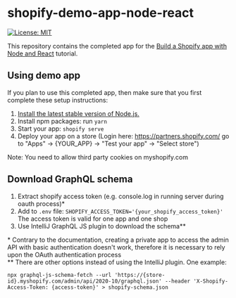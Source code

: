 # shopify-demo-app-node-react

[![License: MIT](https://img.shields.io/badge/License-MIT-green.svg)](LICENSE.md)

This repository contains the completed app for the [Build a Shopify app with Node and React](https://developers.shopify.com/tutorials/build-a-shopify-app-with-node-and-react) tutorial.

## Using demo app

If you plan to use this completed app, then make sure that you first complete these setup instructions:

1. [Install the latest stable version of Node.js.](https://developers.shopify.com/tutorials/build-a-shopify-app-with-node-and-react/set-up-your-app#install-the-latest-stable-version)
2. Install npm packages: run `yarn`
3. Start your app: `shopify serve`
4. Deploy your app on a store (Login here: https://partners.shopify.com/ go to "Apps" -> {YOUR_APP} -> "Test your app" -> "Select store")

Note: You need to allow third party cookies on myshopify.com

## Download GraphQL schema

1. Extract shopify access token (e.g. console.log in running server during oauth process)\*
2. Add to `.env` file: `SHOPIFY_ACCESS_TOKEN='{your_shopify_access_token}'`
   The access token is valid for one app and one shop
3. Use IntelliJ GraphQL JS plugin to download the schema\*\*

\* Contrary to the documentation, creating a private app to access the admin API with basic authentication doesn't work,
therefore it is necessary to rely upon the OAuth authentication process  
\*\* There are other options instead of using the IntelliJ plugin. One example:

```
npx graphql-js-schema-fetch --url 'https://{store-id}.myshopify.com/admin/api/2020-10/graphql.json' --header 'X-Shopify-Access-Token: {access-token}' > shopify-schema.json
```
